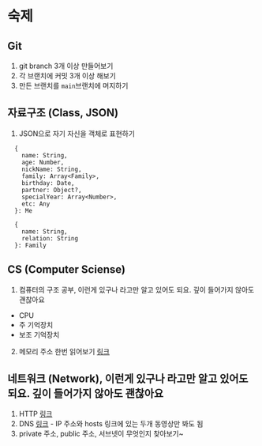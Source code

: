 # 숙제

## Git
1. git branch 3개 이상 만들어보기
2. 각 브랜치에 커밋 3개 이상 해보기
3. 만든 브랜치를 `main`브랜치에 머지하기

## 자료구조 (Class, JSON)
1. JSON으로 자기 자신을 객체로 표현하기
  ```
    {
      name: String,
      age: Number,
      nickName: String,
      family: Array<Family>,
      birthday: Date,
      partner: Object?,
      specialYear: Array<Number>,
      etc: Any
    }: Me
    
    {
      name: String,
      relation: String
    }: Family
  ```

## CS (Computer Sciense)
1. 컴퓨터의 구조 공부, 이런게 있구나 라고만 알고 있어도 되요. 깊이 들어가지 않아도 괜찮아요
  - CPU
  - 주 기억장치
  - 보조 기억장치
2. 메모리 주소 한번 읽어보기 [링크](http://www.tcpschool.com/c/c_pointer_intro)


## 네트워크 (Network), 이런게 있구나 라고만 알고 있어도 되요. 깊이 들어가지 않아도 괜찮아요
1. HTTP [링크](https://opentutorials.org/course/3385/21673)
2. DNS [링크](https://opentutorials.org/course/3276/20296) - IP 주소와 hosts 링크에 있는 두개 동영상만 봐도 됨
3. private 주소, public 주소, 서브넷이 무엇인지 찾아보기~
